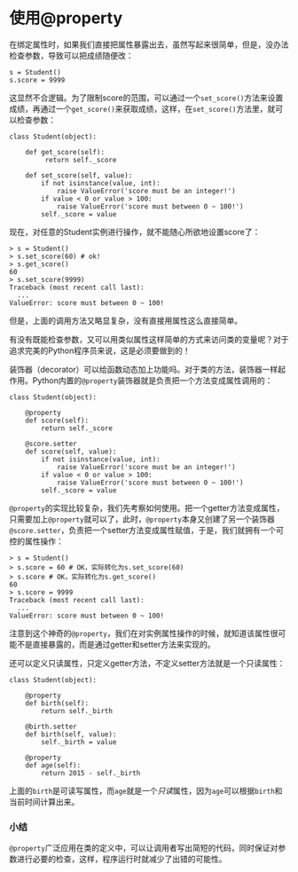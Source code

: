 # 使用@property

在绑定属性时，如果我们直接把属性暴露出去，虽然写起来很简单，但是，没办法检查参数，导致可以把成绩随便改：


```
s = Student()
s.score = 9999
```


这显然不合逻辑。为了限制score的范围，可以通过一个`set_score()`方法来设置成绩，再通过一个`get_score()`来获取成绩，这样，在`set_score()`方法里，就可以检查参数：


```
class Student(object):

    def get_score(self):
         return self._score

    def set_score(self, value):
        if not isinstance(value, int):
            raise ValueError('score must be an integer!')
        if value < 0 or value > 100:
            raise ValueError('score must between 0 ~ 100!')
        self._score = value
```


现在，对任意的Student实例进行操作，就不能随心所欲地设置score了：


```
> s = Student()
> s.set_score(60) # ok!
> s.get_score()
60
> s.set_score(9999)
Traceback (most recent call last):
  ...
ValueError: score must between 0 ~ 100!
```


但是，上面的调用方法又略显复杂，没有直接用属性这么直接简单。


有没有既能检查参数，又可以用类似属性这样简单的方式来访问类的变量呢？对于追求完美的Python程序员来说，这是必须要做到的！


装饰器（decorator）可以给函数动态加上功能吗。对于类的方法，装饰器一样起作用。Python内置的`@property`装饰器就是负责把一个方法变成属性调用的：


```
class Student(object):

    @property
    def score(self):
        return self._score

    @score.setter
    def score(self, value):
        if not isinstance(value, int):
            raise ValueError('score must be an integer!')
        if value < 0 or value > 100:
            raise ValueError('score must between 0 ~ 100!')
        self._score = value
```


`@property`的实现比较复杂，我们先考察如何使用。把一个getter方法变成属性，只需要加上`@property`就可以了，此时，`@property`本身又创建了另一个装饰器`@score.setter`，负责把一个setter方法变成属性赋值，于是，我们就拥有一个可控的属性操作：


```
> s = Student()
> s.score = 60 # OK，实际转化为s.set_score(60)
> s.score # OK，实际转化为s.get_score()
60
> s.score = 9999
Traceback (most recent call last):
  ...
ValueError: score must between 0 ~ 100!
```


注意到这个神奇的`@property`，我们在对实例属性操作的时候，就知道该属性很可能不是直接暴露的，而是通过getter和setter方法来实现的。


还可以定义只读属性，只定义getter方法，不定义setter方法就是一个只读属性：


```
class Student(object):

    @property
    def birth(self):
        return self._birth

    @birth.setter
    def birth(self, value):
        self._birth = value

    @property
    def age(self):
        return 2015 - self._birth
```


上面的`birth`是可读写属性，而`age`就是一个*只读*属性，因为`age`可以根据`birth`和当前时间计算出来。


### 小结


`@property`广泛应用在类的定义中，可以让调用者写出简短的代码，同时保证对参数进行必要的检查，这样，程序运行时就减少了出错的可能性。

